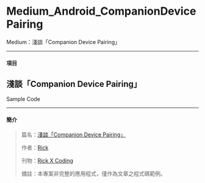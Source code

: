 # Medium_Android_CompanionDevicePairing
Medium：淺談「Companion Device Pairing」

***

#### 項目 ####

淺談「Companion Device Pairing」
---
Sample Code

***

#### 簡介 ####

>篇名：[淺談「Companion Device Pairing」](https://medium.com/rick-x-coding/%E6%B7%BA%E8%AB%87-companion-device-pairing-c3a4806c7984)
>
>作者：[Rick](https://medium.com/@RickBSR)
>
>刊物：[Rick X Coding](https://medium.com/rick-x-coding)
>
>備註：本專案非完整的應用程式，僅作為文章之程式碼範例。